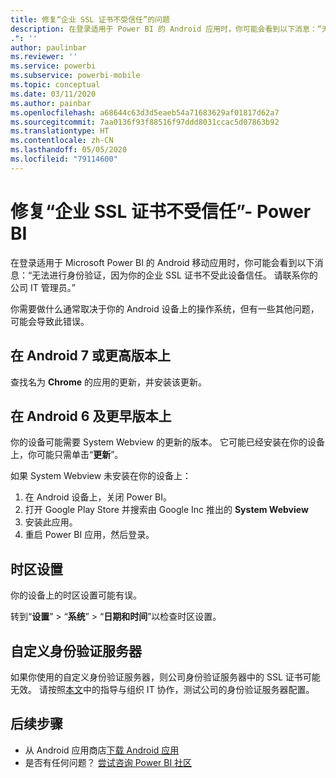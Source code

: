 ```yaml
---
title: 修复“企业 SSL 证书不受信任”的问题
description: 在登录适用于 Power BI 的 Android 应用时，你可能会看到以下消息：“无法进行身份验证，因为你的企业 SSL 证书不受信任
.": ''
author: paulinbar
ms.reviewer: ''
ms.service: powerbi
ms.subservice: powerbi-mobile
ms.topic: conceptual
ms.date: 03/11/2020
ms.author: painbar
ms.openlocfilehash: a68644c63d3d5eaeb54a71683629af01817d62a7
ms.sourcegitcommit: 7aa0136f93f88516f97ddd8031ccac5d07863b92
ms.translationtype: HT
ms.contentlocale: zh-CN
ms.lasthandoff: 05/05/2020
ms.locfileid: "79114600"
---
```

# <a name="fixing-corporate-ssl-certificate-is-untrusted---power-bi"></a>修复“企业 SSL 证书不受信任”- Power BI
在登录适用于 Microsoft Power BI 的 Android 移动应用时，你可能会看到以下消息：“无法进行身份验证，因为你的企业 SSL 证书不受此设备信任。 请联系你的公司 IT 管理员。” 

你需要做什么通常取决于你的 Android 设备上的操作系统，但有一些其他问题，可能会导致此错误。

## <a name="on-android-7-or-later"></a>在 Android 7 或更高版本上
查找名为 **Chrome** 的应用的更新，并安装该更新。

## <a name="on-android-6-and-earlier"></a>在 Android 6 及更早版本上
你的设备可能需要 System Webview 的更新的版本。 它可能已经安装在你的设备上，你可能只需单击“**更新**”。

如果 System Webview 未安装在你的设备上：

1. 在 Android 设备上，关闭 Power BI。
2. 打开 Google Play Store 并搜索由 Google Inc 推出的 **System Webview**
3. 安装此应用。
4. 重启 Power BI 应用，然后登录。

## <a name="time-zone-settings"></a>时区设置
你的设备上的时区设置可能有误。 

转到“**设置**” > “**系统**” > “**日期和时间**”以检查时区设置。

## <a name="custom-authentication-server"></a>自定义身份验证服务器
如果你使用的自定义身份验证服务器，则公司身份验证服务器中的 SSL 证书可能无效。 请按照[本文](https://support.microsoft.com/help/3203929/using-adal-to-authenticate-from-android-devices-fails-if-additional-ce)中的指导与组织 IT 协作，测试公司的身份验证服务器配置。

## <a name="next-steps"></a>后续步骤
* 从 Android 应用商店[下载 Android 应用](https://go.microsoft.com/fwlink/?LinkID=544867)
* 是否有任何问题？ [尝试咨询 Power BI 社区](https://community.powerbi.com/) 

